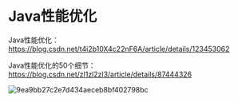 # Java性能优化

Java性能优化：https://blog.csdn.net/t4i2b10X4c22nF6A/article/details/123453062

Java性能优化的50个细节：https://blog.csdn.net/zl1zl2zl3/article/details/87444326

![9ea9bb27c2e7d434aeceb8bf402798bc](http://8.155.40.179:9000/blog/images/91f9d7bb6131e110266c2898845c3121/9ea9bb27c2e7d434aeceb8bf402798bc.png)





